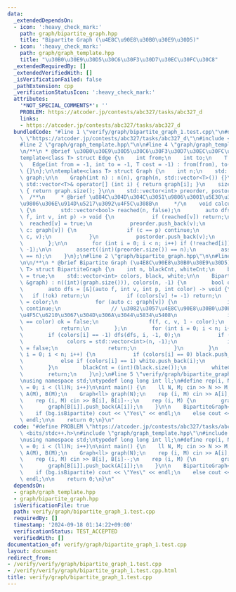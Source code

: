 ```yaml
---
data:
  _extendedDependsOn:
  - icon: ':heavy_check_mark:'
    path: graph/bipartite_graph.hpp
    title: "Bipartite Graph (\u4E8C\u90E8\u30B0\u30E9\u30D5)"
  - icon: ':heavy_check_mark:'
    path: graph/graph_template.hpp
    title: "\u30B0\u30E9\u30D5\u30C6\u30F3\u30D7\u30EC\u30FC\u30C8"
  _extendedRequiredBy: []
  _extendedVerifiedWith: []
  _isVerificationFailed: false
  _pathExtension: cpp
  _verificationStatusIcon: ':heavy_check_mark:'
  attributes:
    '*NOT_SPECIAL_COMMENTS*': ''
    PROBLEM: https://atcoder.jp/contests/abc327/tasks/abc327_d
    links:
    - https://atcoder.jp/contests/abc327/tasks/abc327_d
  bundledCode: "#line 1 \"verify/graph/bipartite_graph_1.test.cpp\"\n#define PROBLEM\
    \ \"https://atcoder.jp/contests/abc327/tasks/abc327_d\"\n#include <bits/stdc++.h>\n\
    #line 2 \"graph/graph_template.hpp\"\n\n#line 4 \"graph/graph_template.hpp\"\n\
    \n/**\n * @brief \u30B0\u30E9\u30D5\u30C6\u30F3\u30D7\u30EC\u30FC\u30C8\n */\n\
    template<class T> struct Edge {\n    int from;\n    int to;\n    T cost;\n\n \
    \   Edge(int from = -1, int to = -1, T cost = -1) : from(from), to(to), cost(cost)\
    \ {}\n};\n\ntemplate<class T> struct Graph {\n    int n;\n    std::vector<std::vector<T>>\
    \ graph;\n\n    Graph(int n) : n(n), graph(n, std::vector<T>()) {}\n    inline\
    \ std::vector<T>& operator[] (int i) { return graph[i]; }\n    size_t size() const\
    \ { return graph.size(); }\n\n    std::vector<int> preorder, postorder;\n\n  \
    \  /**\n     * @brief \u884C\u304D\u304C\u3051\u9806\u3001\u5E30\u308A\u304C\u3051\
    \u9806\u306E\u914D\u5217\u3092\u4F5C\u308B\n     */\n    void calculateOrder()\
    \ {\n        std::vector<bool> reached(n, false);\n        auto dfs = [&](auto\
    \ f, int v, int p) -> void {\n            if (reached[v]) return;\n          \
    \  reached[v] = true;\n            preorder.push_back(v);\n            for (auto\
    \ c: graph[v]) {\n                if (c == p) continue;\n                f(f,\
    \ c, v);\n            }\n            postorder.push_back(v);\n            return;\n\
    \        };\n\n        for (int i = 0; i < n; i++) if (!reached[i]) dfs(dfs, i,\
    \ -1);\n\n        assert((int)(preorder.size()) == n);\n        assert((int)(postorder.size())\
    \ == n);\n    }\n};\n#line 2 \"graph/bipartite_graph.hpp\"\n\n#line 6 \"graph/bipartite_graph.hpp\"\
    \n\n/**\n * @brief Bipartite Graph (\u4E8C\u90E8\u30B0\u30E9\u30D5)\n */\ntemplate<class\
    \ T> struct BipartiteGraph {\n    int n, blackCnt, whiteCnt;\n    bool isBipartite\
    \ = true;\n    std::vector<int> colors, black, white;\n\n    BipartiteGraph(Graph<T>\
    \ &graph) : n((int)(graph.size())), colors(n, -1) {\n        bool ok = true;\n\
    \        auto dfs = [&](auto f, int v, int p, int color) -> void {\n         \
    \   if (!ok) return;\n            if (colors[v] != -1) return;\n            colors[v]\
    \ = color;\n            for (auto c: graph[v]) {\n                if (c == p)\
    \ continue;\n                // \u3082\u3057\u4E8C\u90E8\u30B0\u30E9\u30D5\u304C\
    \u4F5C\u6210\u3067\u304D\u306A\u3044\u5834\u5408\n                if (colors[c]\
    \ == color) ok = false;\n                f(f, c, v, 1 - color);\n            }\n\
    \            return;\n        };\n        for (int i = 0; i < n; i++) {\n    \
    \        if (colors[i] == -1) dfs(dfs, i, -1, 0);\n            if (!ok) {\n  \
    \              colors = std::vector<int>(n, -1);\n                isBipartite\
    \ = false;\n                return;\n            }\n        }\n        for (int\
    \ i = 0; i < n; i++) {\n            if (colors[i] == 0) black.push_back(i);\n\
    \            else if (colors[i] == 1) white.push_back(i);\n            else assert(false);\n\
    \        }\n        blackCnt = (int)(black.size());\n        whiteCnt = (int)(white.size());\n\
    \        return;\n    }\n};\n#line 5 \"verify/graph/bipartite_graph_1.test.cpp\"\
    \nusing namespace std;\ntypedef long long int ll;\n#define rep(i, N) for(ll i\
    \ = 0; i < (ll)N; i++)\n\nint main() {\n    ll N, M; cin >> N >> M;\n    vector<ll>\
    \ A(M), B(M);\n    Graph<ll> graph(N);\n    rep (i, M) cin >> A[i], A[i]--;\n\
    \    rep (i, M) cin >> B[i], B[i]--;\n    rep (i, M) {\n        graph[A[i]].push_back(B[i]);\n\
    \        graph[B[i]].push_back(A[i]);\n    }\n\n    BipartiteGraph<ll> bg(graph);\n\
    \    if (bg.isBipartite) cout << \"Yes\" << endl;\n    else cout << \"No\" <<\
    \ endl;\n\n    return 0;\n}\n"
  code: "#define PROBLEM \"https://atcoder.jp/contests/abc327/tasks/abc327_d\"\n#include\
    \ <bits/stdc++.h>\n#include \"graph/graph_template.hpp\"\n#include \"graph/bipartite_graph.hpp\"\
    \nusing namespace std;\ntypedef long long int ll;\n#define rep(i, N) for(ll i\
    \ = 0; i < (ll)N; i++)\n\nint main() {\n    ll N, M; cin >> N >> M;\n    vector<ll>\
    \ A(M), B(M);\n    Graph<ll> graph(N);\n    rep (i, M) cin >> A[i], A[i]--;\n\
    \    rep (i, M) cin >> B[i], B[i]--;\n    rep (i, M) {\n        graph[A[i]].push_back(B[i]);\n\
    \        graph[B[i]].push_back(A[i]);\n    }\n\n    BipartiteGraph<ll> bg(graph);\n\
    \    if (bg.isBipartite) cout << \"Yes\" << endl;\n    else cout << \"No\" <<\
    \ endl;\n\n    return 0;\n}\n"
  dependsOn:
  - graph/graph_template.hpp
  - graph/bipartite_graph.hpp
  isVerificationFile: true
  path: verify/graph/bipartite_graph_1.test.cpp
  requiredBy: []
  timestamp: '2024-09-18 01:14:22+09:00'
  verificationStatus: TEST_ACCEPTED
  verifiedWith: []
documentation_of: verify/graph/bipartite_graph_1.test.cpp
layout: document
redirect_from:
- /verify/verify/graph/bipartite_graph_1.test.cpp
- /verify/verify/graph/bipartite_graph_1.test.cpp.html
title: verify/graph/bipartite_graph_1.test.cpp
---
```

